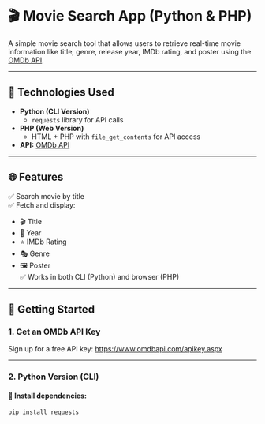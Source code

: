 # 🎬 Movie Search App (Python & PHP)

A simple movie search tool that allows users to retrieve real-time movie information like title, genre, release year, IMDb rating, and poster using the [OMDb API](http://www.omdbapi.com/).

---

## 🔧 Technologies Used

- **Python (CLI Version)**
  - `requests` library for API calls
- **PHP (Web Version)**
  - HTML + PHP with `file_get_contents` for API access
- **API:** [OMDb API](http://www.omdbapi.com/)

---

## 🌐 Features

✅ Search movie by title  
✅ Fetch and display:
- 🎬 Title
- 📅 Year
- ⭐ IMDb Rating
- 🎭 Genre
- 🖼️ Poster  
✅ Works in both CLI (Python) and browser (PHP)

---

## 🚀 Getting Started

### 1. Get an OMDb API Key  
Sign up for a free API key: https://www.omdbapi.com/apikey.aspx

---

### 2. Python Version (CLI)

#### 🔽 Install dependencies:
```bash
pip install requests
